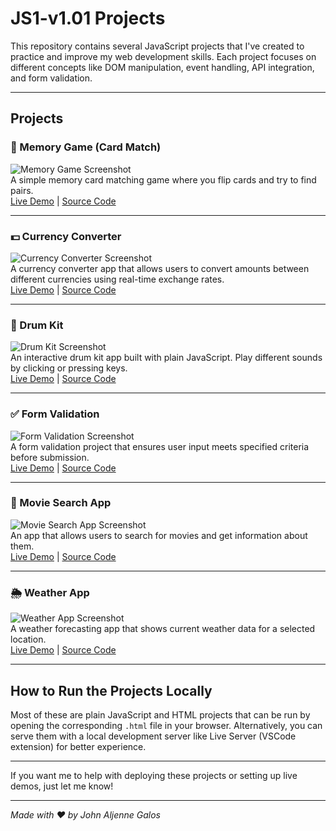 # JS1-v1.01 Projects

This repository contains several JavaScript projects that I've created to practice and improve my web development skills. Each project focuses on different concepts like DOM manipulation, event handling, API integration, and form validation.

---

## Projects

### 🎴 Memory Game (Card Match)
![Memory Game Screenshot](https://via.placeholder.com/600x300?text=Memory+Game+Screenshot)  
A simple memory card matching game where you flip cards and try to find pairs.  
[Live Demo](https://yourusername.github.io/JS1-v1.01/MemoryGame/) | [Source Code](https://github.com/aljnmusic/JS1-v1.01/tree/main/MemoryGame)

---

### 💵 Currency Converter
![Currency Converter Screenshot](https://via.placeholder.com/600x300?text=Currency+Converter+Screenshot)  
A currency converter app that allows users to convert amounts between different currencies using real-time exchange rates.  
[Live Demo](https://yourusername.github.io/JS1-v1.01/CurrencyConverter/) | [Source Code](https://github.com/aljnmusic/JS1-v1.01/tree/main/CurrencyConverter)

---

### 🥁 Drum Kit
![Drum Kit Screenshot](https://via.placeholder.com/600x300?text=Drum+Kit+Screenshot)  
An interactive drum kit app built with plain JavaScript. Play different sounds by clicking or pressing keys.  
[Live Demo](https://yourusername.github.io/JS1-v1.01/DrumKit/) | [Source Code](https://github.com/aljnmusic/JS1-v1.01/tree/main/DrumKit)

---

### ✅ Form Validation
![Form Validation Screenshot](https://via.placeholder.com/600x300?text=Form+Validation+Screenshot)  
A form validation project that ensures user input meets specified criteria before submission.  
[Live Demo](https://yourusername.github.io/JS1-v1.01/FormValidation/) | [Source Code](https://github.com/aljnmusic/JS1-v1.01/tree/main/FormValidation)

---

### 🎥 Movie Search App
![Movie Search App Screenshot](https://via.placeholder.com/600x300?text=Movie+Search+App+Screenshot)  
An app that allows users to search for movies and get information about them.  
[Live Demo](https://aljnmusic.github.io/JS1-v1.01/MovieSearchApp/) | [Source Code](https://github.com/aljnmusic/JS1-v1.01/tree/main/MovieSearchApp)

---

### 🌦️ Weather App
![Weather App Screenshot](https://via.placeholder.com/600x300?text=Weather+App+Screenshot)  
A weather forecasting app that shows current weather data for a selected location.  
[Live Demo](https://yourusername.github.io/JS1-v1.01/WeatherApp/) | [Source Code](https://github.com/aljnmusic/JS1-v1.01/tree/main/WeatherApp)

---

## How to Run the Projects Locally

Most of these are plain JavaScript and HTML projects that can be run by opening the corresponding `.html` file in your browser. Alternatively, you can serve them with a local development server like Live Server (VSCode extension) for better experience.

---

If you want me to help with deploying these projects or setting up live demos, just let me know!

---

*Made with ❤️ by John Aljenne Galos*
